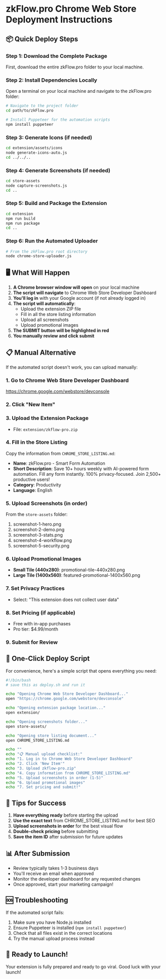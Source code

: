 # zkFlow.pro Chrome Web Store Deployment Instructions

## 📦 Quick Deploy Steps

### Step 1: Download the Complete Package
First, download the entire zkFlow.pro folder to your local machine.

### Step 2: Install Dependencies Locally
Open a terminal on your local machine and navigate to the zkFlow.pro folder:

```bash
# Navigate to the project folder
cd path/to/zkFlow.pro

# Install Puppeteer for the automation scripts
npm install puppeteer
```

### Step 3: Generate Icons (if needed)
```bash
cd extension/assets/icons
node generate-icons-auto.js
cd ../../..
```

### Step 4: Generate Screenshots (if needed)
```bash
cd store-assets
node capture-screenshots.js
cd ..
```

### Step 5: Build and Package the Extension
```bash
cd extension
npm run build
npm run package
cd ..
```

### Step 6: Run the Automated Uploader
```bash
# From the zkFlow.pro root directory
node chrome-store-uploader.js
```

## 🖥️ What Will Happen

1. **A Chrome browser window will open** on your local machine
2. **The script will navigate** to Chrome Web Store Developer Dashboard
3. **You'll log in** with your Google account (if not already logged in)
4. **The script will automatically**:
   - Upload the extension ZIP file
   - Fill in all the store listing information
   - Upload all screenshots
   - Upload promotional images
5. **The SUBMIT button will be highlighted in red**
6. **You manually review and click submit**

## 📋 Manual Alternative

If the automated script doesn't work, you can upload manually:

### 1. Go to Chrome Web Store Developer Dashboard
https://chrome.google.com/webstore/devconsole

### 2. Click "New Item"

### 3. Upload the Extension Package
- File: `extension/zkflow-pro.zip`

### 4. Fill in the Store Listing
Copy the information from `CHROME_STORE_LISTING.md`:
- **Name**: zkFlow.pro - Smart Form Automation
- **Short Description**: Save 10+ hours weekly with AI-powered form automation. Fill any form instantly. 100% privacy-focused. Join 2,500+ productive users!
- **Category**: Productivity
- **Language**: English

### 5. Upload Screenshots (in order)
From the `store-assets` folder:
1. screenshot-1-hero.png
2. screenshot-2-demo.png
3. screenshot-3-stats.png
4. screenshot-4-workflow.png
5. screenshot-5-security.png

### 6. Upload Promotional Images
- **Small Tile (440x280)**: promotional-tile-440x280.png
- **Large Tile (1400x560)**: featured-promotional-1400x560.png

### 7. Set Privacy Practices
- Select: "This extension does not collect user data"

### 8. Set Pricing (if applicable)
- Free with in-app purchases
- Pro tier: $4.99/month

### 9. Submit for Review

## 🚀 One-Click Deploy Script

For convenience, here's a simple script that opens everything you need:

```bash
#!/bin/bash
# save this as deploy.sh and run it

echo "Opening Chrome Web Store Developer Dashboard..."
open "https://chrome.google.com/webstore/devconsole"

echo "Opening extension package location..."
open extension/

echo "Opening screenshots folder..."
open store-assets/

echo "Opening store listing document..."
open CHROME_STORE_LISTING.md

echo ""
echo "📋 Manual upload checklist:"
echo "1. Log in to Chrome Web Store Developer Dashboard"
echo "2. Click 'New Item'"
echo "3. Upload zkflow-pro.zip"
echo "4. Copy information from CHROME_STORE_LISTING.md"
echo "5. Upload screenshots in order (1-5)"
echo "6. Upload promotional images"
echo "7. Set pricing and submit!"
```

## 🎯 Tips for Success

1. **Have everything ready** before starting the upload
2. **Use the exact text** from CHROME_STORE_LISTING.md for best SEO
3. **Upload screenshots in order** for the best visual flow
4. **Double-check pricing** before submitting
5. **Save the item ID** after submission for future updates

## 📊 After Submission

- Review typically takes 1-3 business days
- You'll receive an email when approved
- Monitor the developer dashboard for any requested changes
- Once approved, start your marketing campaign!

## 🆘 Troubleshooting

If the automated script fails:
1. Make sure you have Node.js installed
2. Ensure Puppeteer is installed (`npm install puppeteer`)
3. Check that all files exist in the correct locations
4. Try the manual upload process instead

## 🎉 Ready to Launch!

Your extension is fully prepared and ready to go viral. Good luck with your launch!